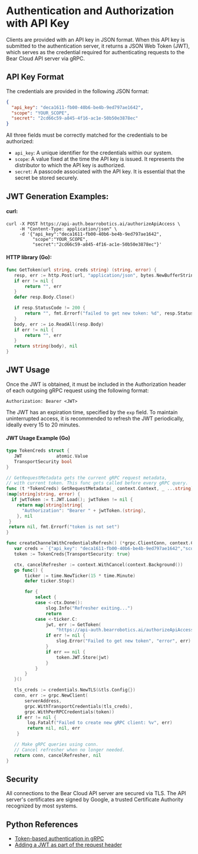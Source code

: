# Authentication and Authorization with API Key

Clients are provided with an API key in JSON format. When this API key is submitted to the authentication server, it returns a JSON Web Token (JWT), which serves as the credential required for authenticating requests to the Bear Cloud API server via gRPC.

## API Key Format

The credentials are provided in the following JSON format:

```json
{
  "api_key": "deca1611-fb00-40b6-be4b-9ed797ae1642",
  "scope": "YOUR_SCOPE",
  "secret": "2cd66c59-a845-4f16-ac1e-50b50e3878ec"
}
```

All three fields must be correctly matched for the credentials to be authorized:

- `api_key`: A unique identifier for the credentials within our system.
- `scope`: A value fixed at the time the API key is issued. It represents the distributor to which the API key is authorized.
- `secret`: A passcode associated with the API key. It is essential that the secret be stored securely.

## JWT Generation Examples:

#### curl:

```
curl -X POST https://api-auth.bearrobotics.ai/authorizeApiAccess \
     -H "Content-Type: application/json" \
     -d '{"api_key":"deca1611-fb00-40b6-be4b-9ed797ae1642",
          "scope":"YOUR_SCOPE",
          "secret":"2cd66c59-a845-4f16-ac1e-50b50e3878ec"}'
```

#### HTTP library (Go):

```go
func GetToken(url string, creds string) (string, error) {
   resp, err := http.Post(url, "application/json", bytes.NewBufferString(creds))
   if err != nil {
       return "", err
   }
   defer resp.Body.Close()

   if resp.StatusCode != 200 {
       return "", fmt.Errorf("failed to get new token: %d", resp.StatusCode)
   }
   body, err := io.ReadAll(resp.Body)
   if err != nil {
       return "", err
   }
   return string(body), nil
}
```

## JWT Usage

Once the JWT is obtained, it must be included in the Authorization header of each outgoing gRPC request using the following format:

```
Authorization: Bearer <JWT>
```

The JWT has an expiration time, specified by the `exp` field. To maintain uninterrupted access, it is recommended to refresh the JWT periodically, ideally every 15 to 20 minutes.

#### JWT Usage Example (Go)

```go
type TokenCreds struct {
   JWT             atomic.Value
   TransportSecurity bool
}

// GetRequestMetadata gets the current gRPC request metadata,
// with current token. This func gets called before every gRPC query.
func (t *TokenCreds) GetRequestMetadata(_ context.Context, _ ...string)
(map[string]string, error) {
  if jwtToken := t.JWT.Load(); jwtToken != nil {
    return map[string]string{
      "Authorization": "Bearer " + jwtToken.(string),
    }, nil
 }
 return nil, fmt.Errorf("token is not set")
}

func createChannelWithCredentialsRefresh() (*grpc.ClientConn, context.CancelFunc, error) {
   var creds = `{"api_key": "deca1611-fb00-40b6-be4b-9ed797ae1642","scope": "YOUR_SCOPE","secret": "2cd66c59-a845-4f16-ac1e-50b50e3878ec"}`
   token := TokenCreds{TransportSecurity: true}

   ctx, cancelRefresher := context.WithCancel(context.Background())
   go func() {
       ticker := time.NewTicker(15 * time.Minute)
       defer ticker.Stop()

       for {
           select {
           case <-ctx.Done():
               slog.Info("Refresher exiting...")
               return
           case <-ticker.C:
               jwt, err := GetToken(
                   "https://api-auth.bearrobotics.ai/authorizeApiAccess", creds)
               if err != nil {
                   slog.Error("Failed to get new token", "error", err)
               }
               if err == nil {
                   token.JWT.Store(jwt)
               }
           }
       }
   }()

   tls_creds := credentials.NewTLS(&tls.Config{})
   conn, err := grpc.NewClient(
       serverAddress,
       grpc.WithTransportCredentials(tls_creds),
       grpc.WithPerRPCCredentials(token))
    if err != nil {
        log.Fatalf("Failed to create new gRPC client: %v", err)
        return nil, nil, err
    }

   // Make gRPC queries using conn.
   // Cancel refresher when no longer needed.
   return conn, cancelRefresher, nil
}
```

## Security

All connections to the Bear Cloud API server are secured via TLS. The API server's certificates are signed by Google, a trusted Certificate Authority recognized by most systems.

## Python References

- [Token-based authentication in gRPC](https://github.com/grpc/grpc/blob/master/examples/python/auth/README.md#token-based-authentication)
- [Adding a JWT as part of the request header](https://grpc.github.io/grpc/python/grpc.html#grpc.access_token_call_credentials)
